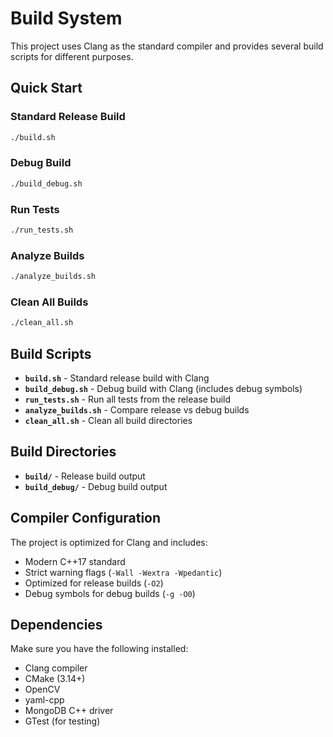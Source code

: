 # Build System

This project uses Clang as the standard compiler and provides several build scripts for different purposes.

## Quick Start

### Standard Release Build
```bash
./build.sh
```

### Debug Build
```bash
./build_debug.sh
```

### Run Tests
```bash
./run_tests.sh
```

### Analyze Builds
```bash
./analyze_builds.sh
```

### Clean All Builds
```bash
./clean_all.sh
```

## Build Scripts

- **`build.sh`** - Standard release build with Clang
- **`build_debug.sh`** - Debug build with Clang (includes debug symbols)
- **`run_tests.sh`** - Run all tests from the release build
- **`analyze_builds.sh`** - Compare release vs debug builds
- **`clean_all.sh`** - Clean all build directories

## Build Directories

- **`build/`** - Release build output
- **`build_debug/`** - Debug build output

## Compiler Configuration

The project is optimized for Clang and includes:
- Modern C++17 standard
- Strict warning flags (`-Wall -Wextra -Wpedantic`)
- Optimized for release builds (`-O2`)
- Debug symbols for debug builds (`-g -O0`)

## Dependencies

Make sure you have the following installed:
- Clang compiler
- CMake (3.14+)
- OpenCV
- yaml-cpp
- MongoDB C++ driver
- GTest (for testing)

